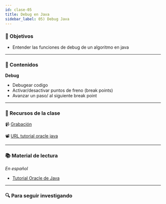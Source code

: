 ```yaml
---
id: clase-05
title: Debug en Java
sidebar_label: 05) Debug Java
---
```


### 🏁 Objetivos

- Entender las funciones de debug de un algoritmo en java

---

### 📝 Contenidos

**Debug**

- Debugear codigo
- Activar/desactivar puntos de freno (break points)
- Avanzar un paso/ al siguiente break point


---

### 🚀 Recursos de la clase

📹 [Grabación](https://us02web.zoom.us/rec/share/7Y9KeidxVQZzaEK1Lu0BdBPsU2rtwLkG3Oq4YSjR6k65V2ZZjza91UslkZRZJ6c.qYhBq0vz5DJB2rpL?startTime=1599602969000)

📽️ [URL tutorial oracle java](https://docs.oracle.com/javase/tutorial/)

---

### 📚 Material de lectura

_En español_

- [Tutorial Oracle de Java](https://docs.oracle.com/javase/tutorial/)

---

### 🔍 Para seguir investigando

